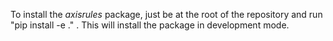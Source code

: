 To install the _axisrules_ package, just be at the root of the repository and run "pip install -e ." .
This will install the package in development mode.